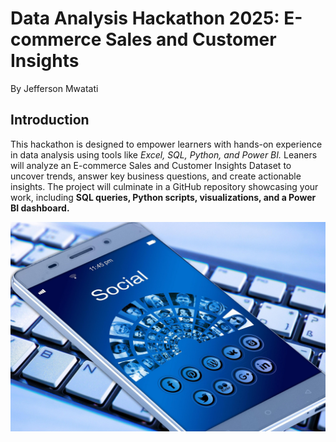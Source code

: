 # Data Analysis Hackathon 2025: E-commerce Sales and Customer Insights
By Jefferson Mwatati

## Introduction
This hackathon is designed to empower learners with hands-on experience in data analysis using tools like *Excel, SQL, Python, and Power BI.* Leaners will analyze an E-commerce Sales and Customer Insights Dataset to uncover trends, answer key business questions, and create actionable insights. The project will culminate in a GitHub repository showcasing your work, including **SQL queries, Python scripts, visualizations, and a Power BI dashboard.**

![social-media-cybersecurity.jpg](img/social-media-cybersecurity.jpg)
